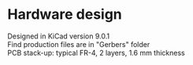 # Hardware design

Designed in KiCad version 9.0.1  
Find production files are in "Gerbers" folder  
PCB stack-up: typical FR-4, 2 layers, 1.6 mm thickness  